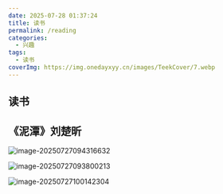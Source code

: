 ```yaml
---
date: 2025-07-28 01:37:24
title: 读书
permalink: /reading
categories:
  - 兴趣
tags:
  - 读书
coverImg: https://img.onedayxyy.cn/images/TeekCover/7.webp
---
```

## 读书

## 《泥潭》刘楚昕

![image-20250727094316632](https://img.onedayxyy.cn/images/image-20250727094316632.png)

![image-20250727093800213](https://img.onedayxyy.cn/images/image-20250727093800213.png)

![image-20250727100142304](https://img.onedayxyy.cn/images/image-20250727100142304.png)